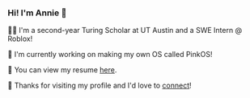 ### Hi! I'm Annie 💖

👩‍💻 I'm a second-year Turing Scholar at UT Austin and a SWE Intern @ Roblox! 

👾 I'm currently working on making my own OS called PinkOS! 

📄 You can view my resume [here](https://github.com/anniehu17/anniehu17/blob/main/Annie_Hu_Resume.pdf). 

💌 Thanks for visiting my profile and I'd love to [connect](https://www.linkedin.com/in/annie-grace-hu/)!
